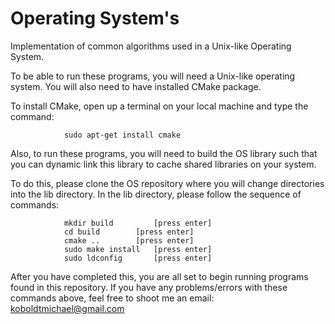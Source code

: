 # Operating System's
Implementation of common algorithms used in a Unix-like Operating System.

To be able to run these programs, you will need a Unix-like operating system. You will also need to have installed CMake package.
	
To install CMake, open up a terminal on your local machine and type the command: 
	
				sudo apt-get install cmake

Also, to run these programs, you will need to build the OS library such that you can dynamic link this library to cache shared libraries on your system.
	
To do this, please clone the OS repository where you will change directories into the lib directory. In the lib directory, please follow the sequence of commands:

				mkdir build 		[press enter]
				cd build		[press enter]
				cmake ..		[press enter]
				sudo make install	[press enter]
				sudo ldconfig		[press enter]

After you have completed this, you are all set to begin running programs found in this repository. If you have any problems/errors with these commands above, feel free to shoot me an email: koboldtmichael@gmail.com



	

